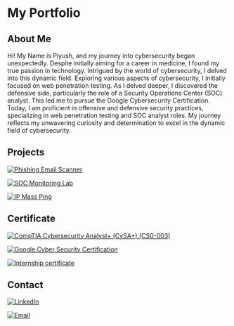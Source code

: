 # My Portfolio

## About Me

Hi! My Name is Piyush, and my journey into cybersecurity began unexpectedly. Despite initially aiming for a career in medicine, I found my true passion in technology. Intrigued by the world of cybersecurity, I delved into this dynamic field.
Exploring various aspects of cybersecurity, I initially focused on web penetration testing. As I delved deeper, I discovered the defensive side, particularly the role of a Security Operations Center (SOC) analyst. This led me to pursue the Google Cybersecurity Certification.
Today, I am proficient in offensive and defensive security practices, specializing in web penetration testing and SOC analyst roles. My journey reflects my unwavering curiosity and determination to excel in the dynamic field of cybersecurity.

## Projects
[![Phishing Email Scanner](https://img.shields.io/badge/Phishing_Email_Scanner_Application-blue?style=for-the-badge)](https://github.com/piyush-rajpurohit/Phishing-email-scanner.git)

[![SOC Monitoring Lab ](https://img.shields.io/badge/SOC_Monitoring_Lab_Demo-blue?style=for-the-badge)](https://github.com/piyush-rajpurohit/SOC-Monitoring-Lab)

[![IP Mass Ping ](https://img.shields.io/badge/IP_Mass_Ping-blue?style=for-the-badge)](https://github.com/piyush-rajpurohit/IP-Mass-Ping)

## Certificate
[![CompTIA Cybersecurity Analyst+ (CySA+) (CS0-003) ](https://img.shields.io/badge/CompTIA-green?style=for-the-badge)](https://github.com/piyush-rajpurohit/piyush-rajpurohit/blob/main/CYSA%2B%20certificate.png)

[![Google Cyber Security Certification](https://img.shields.io/badge/Google_Cyber_Security-green?style=for-the-badge)](https://github.com/piyush-rajpurohit/piyush-rajpurohit/blob/main/Screenshot%202024-04-25%20at%2020-23-51%20google%20cybersecurity%20certificate.pdf.png)

[![Internship certificate](https://img.shields.io/badge/Internship_Certificate-green?style=for-the-badge)](https://github.com/piyush-rajpurohit/piyush-rajpurohit/blob/main/Screenshot%202024-04-22%20at%2023-09-23%20Your%20pragraph%20text%20-%20Piyush%20Rajpurohit%20-%20Talakunchi%20Internship%20Certificate.pdf.png)

## Contact

[![LinkedIn](https://img.shields.io/badge/LinkedIn-black?style=for-the-badge&logo=linkedin)](https://www.linkedin.com/in/piyush-r-67a783284)

[![Email](https://img.shields.io/badge/Email-black?style=for-the-badge&logo=gmail)](mailto:piyushrajpurohit378@gmail.com)
